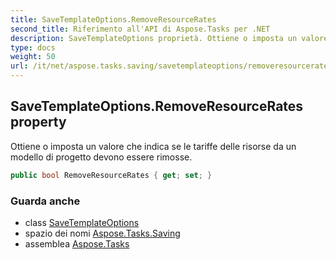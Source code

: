 ```yaml
---
title: SaveTemplateOptions.RemoveResourceRates
second_title: Riferimento all'API di Aspose.Tasks per .NET
description: SaveTemplateOptions proprietà. Ottiene o imposta un valore che indica se le tariffe delle risorse da un modello di progetto devono essere rimosse.
type: docs
weight: 50
url: /it/net/aspose.tasks.saving/savetemplateoptions/removeresourcerates/
---
```

## SaveTemplateOptions.RemoveResourceRates property

Ottiene o imposta un valore che indica se le tariffe delle risorse da un modello di progetto devono essere rimosse.

```csharp
public bool RemoveResourceRates { get; set; }
```

### Guarda anche

* class [SaveTemplateOptions](../)
* spazio dei nomi [Aspose.Tasks.Saving](../../savetemplateoptions/)
* assemblea [Aspose.Tasks](../../../)


